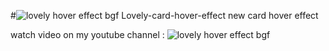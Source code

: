 #![lovely hover effect bgf](https://github.com/AsmrWebCoding/Lovely-card-hover-effect/assets/138141838/bac3a011-de83-4ea0-b483-c6491e039224)
 Lovely-card-hover-effect
new card hover effect

watch video on my youtube channel : ![lovely hover effect bgf](https://github.com/AsmrWebCoding/Lovely-card-hover-effect/assets/138141838/a9e98c7d-a3fc-4f2c-abc1-08bb928329d0)

